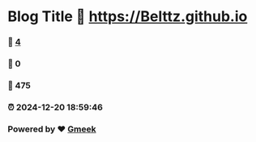 # Blog Title :link: https://Belttz.github.io 
### :page_facing_up: [4](https://Belttz.github.io/tag.html) 
### :speech_balloon: 0 
### :hibiscus: 475 
### :alarm_clock: 2024-12-20 18:59:46 
### Powered by :heart: [Gmeek](https://github.com/Meekdai/Gmeek)
